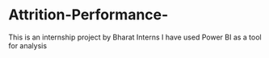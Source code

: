 # Attrition-Performance-
This is an internship project by Bharat Interns
I have used Power BI as a tool for analysis

